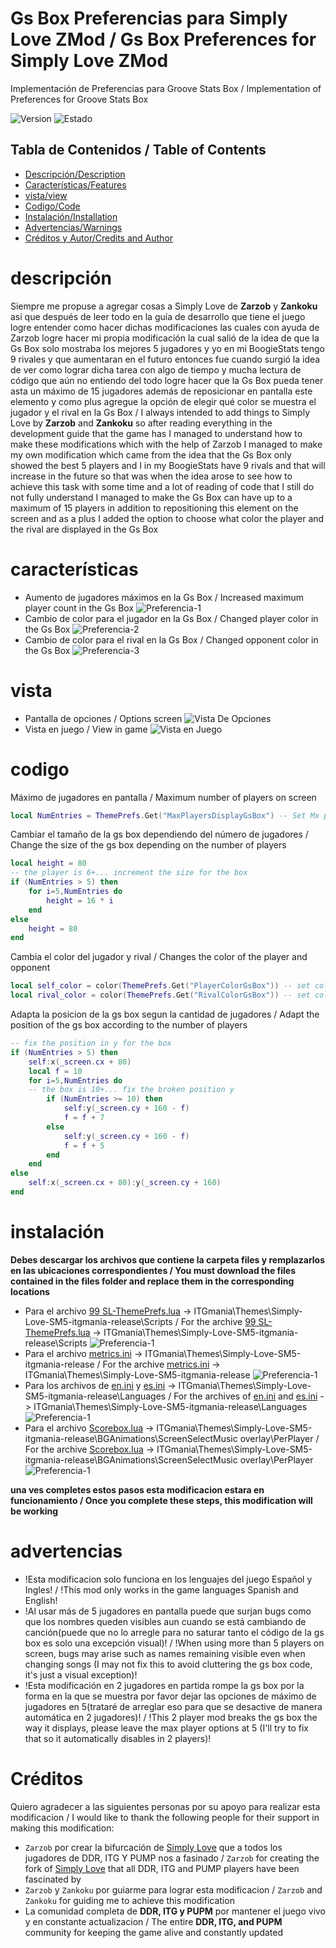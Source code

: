 # Gs Box Preferencias para Simply Love ZMod / Gs Box Preferences for Simply Love ZMod
Implementación de Preferencias para Groove Stats Box / Implementation of Preferences for Groove Stats Box

![Version](https://img.shields.io/badge/Versi%C3%B3n%2FVersion-1.0-blue)
![Estado](https://img.shields.io/badge/Estado%2FStatus-Activo%2FActive-green)

## Tabla de Contenidos / Table of Contents
- [Descripción/Description](#descripción)
- [Características/Features](#características)
- [vista/view](#vista)
- [Codigo/Code](#codigo)
- [Instalación/Installation](#instalación)
- [Advertencias/Warnings](#advertencias)
- [Créditos y Autor/Credits and Author](#Créditos)

# descripción
Siempre me propuse a agregar cosas a Simply Love de **Zarzob** y **Zankoku** así que después de leer todo en la guía de desarrollo que tiene el juego logre entender como hacer dichas modificaciones las cuales con ayuda de Zarzob logre hacer mi propia modificación la cual salió de la idea de que la Gs Box solo mostraba los mejores 5 jugadores y yo en mi BoogieStats tengo 9 rivales y que aumentaran en el futuro entonces fue cuando surgió la idea de ver como lograr dicha tarea con algo de tiempo y mucha lectura de código que aún no entiendo del todo logre hacer que la Gs Box pueda tener asta un máximo de 15 jugadores además de reposicionar en pantalla este elemento y como plus agregue la opción de elegir qué color se muestra el jugador y el rival en la Gs Box / I always intended to add things to Simply Love by **Zarzob** and **Zankoku** so after reading everything in the development guide that the game has I managed to understand how to make these modifications which with the help of Zarzob I managed to make my own modification which came from the idea that the Gs Box only showed the best 5 players and I in my BoogieStats have 9 rivals and that will increase in the future so that was when the idea arose to see how to achieve this task with some time and a lot of reading of code that I still do not fully understand I managed to make the Gs Box can have up to a maximum of 15 players in addition to repositioning this element on the screen and as a plus I added the option to choose what color the player and the rival are displayed in the Gs Box

# características
- Aumento de jugadores máximos en la Gs Box / Increased maximum player count in the Gs Box
![Preferencia-1](Images/MaxPlayerPrefs.png)
- Cambio de color para el jugador en la Gs Box / Changed player color in the Gs Box
![Preferencia-2](Images/PlayerColorPrefs.png)
- Cambio de color para el rival en la Gs Box / Changed opponent color in the Gs Box
![Preferencia-3](Images/RivalColorPrefs.png)

# vista
- Pantalla de opciones / Options screen
![Vista De Opciones](Images/Opcions.png)
- Vista en juego / View in game
![Vista en Juego](Images/ViewFlash.png)

# codigo
Máximo de jugadores en pantalla / Maximum number of players on screen
```lua
local NumEntries = ThemePrefs.Get("MaxPlayersDisplayGsBox") -- Set Mx players 5-15
```
Cambiar el tamaño de la gs box dependiendo del número de jugadores / Change the size of the gs box depending on the number of players
```lua
local height = 80
-- the player is 6+... increment the size for the box
if (NumEntries > 5) then
	for i=5,NumEntries do
		height = 16 * i
	end
else
	height = 80
end
```
Cambia el color del jugador y rival / Changes the color of the player and opponent
```lua
local self_color = color(ThemePrefs.Get("PlayerColorGsBox")) -- set color player
local rival_color = color(ThemePrefs.Get("RivalColorGsBox")) -- set color rival
```
Adapta la posicion de la gs box segun la cantidad de jugadores / Adapt the position of the gs box according to the number of players
```lua
-- fix the position in y for the box
if (NumEntries > 5) then
	self:x(_screen.cx + 80)
	local f = 10
	for i=5,NumEntries do
	-- the box is 10+... fix the broken position y
		if (NumEntries >= 10) then
			self:y(_screen.cy + 160 - f)
			f = f + 7
		else
			self:y(_screen.cy + 160 - f)
			f = f + 5
		end
	end
else
	self:x(_screen.cx + 80):y(_screen.cy + 160)
end
```

# instalación
**Debes descargar los archivos que contiene la carpeta files y remplazarlos en las ubicaciones correspondientes / You must download the files contained in the files folder and replace them in the corresponding locations**
- Para el archivo [99 SL-ThemePrefs.lua](Files/99%20SL-ThemePrefs.lua) -> ITGmania\Themes\Simply-Love-SM5-itgmania-release\Scripts / For the archive [99 SL-ThemePrefs.lua](Files/99%20SL-ThemePrefs.lua) -> ITGmania\Themes\Simply-Love-SM5-itgmania-release\Scripts
![Preferencia-1](Images/SLFile.png)
- Para el archivo [metrics.ini](Files/metrics.ini) -> ITGmania\Themes\Simply-Love-SM5-itgmania-release / For the archive [metrics.ini](Files/metrics.ini) -> ITGmania\Themes\Simply-Love-SM5-itgmania-release
![Preferencia-1](Images/Metrics.png)
- Para los archivos de [en.ini](Files/en.ini) y [es.ini](Files/es.ini) -> ITGmania\Themes\Simply-Love-SM5-itgmania-release\Languages / For the archives of [en.ini](Files/en.ini) and [es.ini](Files/es.ini) -> ITGmania\Themes\Simply-Love-SM5-itgmania-release\Languages
![Preferencia-1](Images/EnEs.png)
- Para el archivo [Scorebox.lua](Files/Scorebox.lua) -> ITGmania\Themes\Simply-Love-SM5-itgmania-release\BGAnimations\ScreenSelectMusic overlay\PerPlayer / For the archive [Scorebox.lua](Files/Scorebox.lua) -> ITGmania\Themes\Simply-Love-SM5-itgmania-release\BGAnimations\ScreenSelectMusic overlay\PerPlayer
![Preferencia-1](Images/ScoreBox.png)

**una ves completes estos pasos esta modificacion estara en funcionamiento / Once you complete these steps, this modification will be working**

# advertencias
- !Esta modificacion solo funciona en los lenguajes del juego Español y Ingles! / !This mod only works in the game languages Spanish and English!
- !Al usar más de 5 jugadores en pantalla puede que surjan bugs como que los nombres queden visibles aun cuando se está cambiando de canción(puede que no lo arregle para no saturar tanto el código de la gs box es solo una excepción visual)! / !When using more than 5 players on screen, bugs may arise such as names remaining visible even when changing songs (I may not fix this to avoid cluttering the gs box code, it's just a visual exception)!
- !Esta modificación en 2 jugadores en partida rompe la gs box por la forma en la que se muestra por favor dejar las opciones de máximo de jugadores en 5(trataré de arreglar eso para que se desactive de manera automática en 2 jugadores)! / !This 2 player mod breaks the gs box the way it displays, please leave the max player options at 5 (I'll try to fix that so it automatically disables in 2 players)!

# Créditos
Quiero agradecer a las siguientes personas por su apoyo para realizar esta modificacion / I would like to thank the following people for their support in making this modification:

- `Zarzob` por crear la bifurcación de [Simply Love](https://github.com/zarzob/Simply-Love-SM5) que a todos los jugadores de DDR, ITG Y PUMP nos a fasinado / `Zarzob` for creating the fork of [Simply Love](https://github.com/zarzob/Simply-Love-SM5) that all DDR, ITG and PUMP players have been fascinated by
- `Zarzob` y `Zankoku` por guiarme para lograr esta modificacion / `Zarzob` and `Zankoku` for guiding me to achieve this modification
- La comunidad completa de **DDR, ITG y PUPM** por mantener el juego vivo y en constante actualizacion / The entire **DDR, ITG, and PUPM** community for keeping the game alive and constantly updated